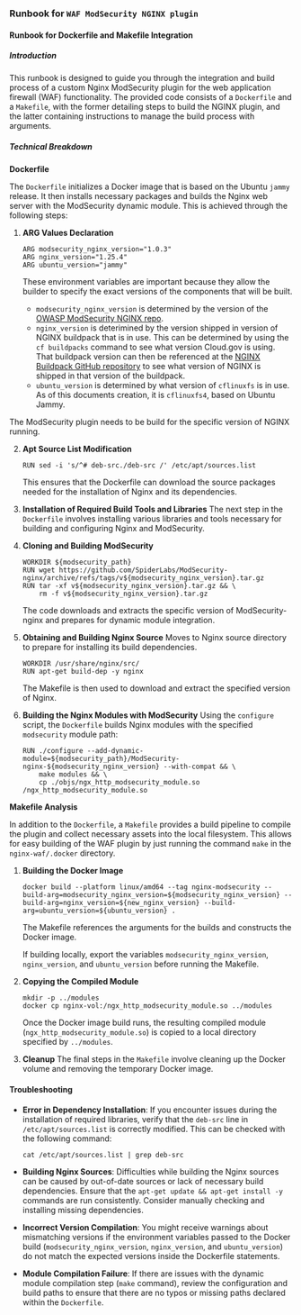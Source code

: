 ### Runbook for `WAF ModSecurity NGINX plugin`

#### Runbook for Dockerfile and Makefile Integration

##### Introduction
This runbook is designed to guide you through the integration and build process of a custom Nginx ModSecurity plugin for the web application firewall (WAF) functionality. The provided code consists of a `Dockerfile` and a `Makefile`, with the former detailing steps to build the NGINX plugin, and the latter containing instructions to manage the build process with arguments.

##### Technical Breakdown

**Dockerfile**

The `Dockerfile` initializes a Docker image that is based on the Ubuntu `jammy` release. It then installs necessary packages and builds the Nginx web server with the ModSecurity dynamic module. This is achieved through the following steps:

1. **ARG Values Declaration**
   ```
   ARG modsecurity_nginx_version="1.0.3"
   ARG nginx_version="1.25.4"
   ARG ubuntu_version="jammy"
   ```
   These environment variables are important because they allow the builder to specify the exact versions of the components that will be built.
   
      - `modsecurity_nginx_version` is determined by the version of the [OWASP ModSecurity NGINX repo](https://github.com/owasp-modsecurity/ModSecurity-nginx).
      - `nginx_version` is deterimined by the version shipped in version of NGINX buildpack that is in use.  This can be determined by using the `cf buildpacks` command to see what version Cloud.gov is using.  That buildpack version can then be referenced at the [NGINX Buildpack GitHub repository](https://github.com/cloudfoundry/nginx-buildpack/releases) to see what version of NGINX is shipped in that version of the buildpack.
      - `ubuntu_version` is determined by what version of `cflinuxfs` is in use.  As of this documents creation, it is `cflinuxfs4`, based on Ubuntu Jammy.
    
  The ModSecurity plugin needs to be build for the specific version of NGINX running.

2. **Apt Source List Modification**
   ```
   RUN sed -i 's/^# deb-src./deb-src /' /etc/apt/sources.list
   ```
   This ensures that the Dockerfile can download the source packages needed for the installation of Nginx and its dependencies.

3. **Installation of Required Build Tools and Libraries**
   The next step in the `Dockerfile` involves installing various libraries and tools necessary for building and configuring Nginx and ModSecurity.

4. **Cloning and Building ModSecurity**
   ```
   WORKDIR ${modsecurity_path}
   RUN wget https://github.com/SpiderLabs/ModSecurity-nginx/archive/refs/tags/v${modsecurity_nginx_version}.tar.gz
   RUN tar -xf v${modsecurity_nginx_version}.tar.gz && \
       rm -f v${modsecurity_nginx_version}.tar.gz
   ```
   The code downloads and extracts the specific version of ModSecurity-nginx and prepares for dynamic module integration.

5. **Obtaining and Building Nginx Source**
   Moves to Nginx source directory to prepare for installing its build dependencies.
   ```
   WORKDIR /usr/share/nginx/src/
   RUN apt-get build-dep -y nginx
   ```
   The Makefile is then used to download and extract the specified version of Nginx.

6. **Building the Nginx Modules with ModSecurity**
   Using the `configure` script, the `Dockerfile` builds Nginx modules with the specified `modsecurity` module path:
   ```
   RUN ./configure --add-dynamic-module=${modsecurity_path}/ModSecurity-nginx-${modsecurity_nginx_version} --with-compat && \
       make modules && \
       cp ./objs/ngx_http_modsecurity_module.so /ngx_http_modsecurity_module.so
   ```

**Makefile Analysis**

In addition to the `Dockerfile`, a `Makefile` provides a build pipeline to compile the plugin and collect necessary assets into the local filesystem.  This allows for easy building of the WAF plugin by just running the command `make` in the `nginx-waf/.docker` directory.

1. **Building the Docker Image**
   ```
   docker build --platform linux/amd64 --tag nginx-modsecurity --build-arg=modsecurity_nginx_version=${modsecurity_nginx_version} --build-arg=nginx_version=${new_nginx_version} --build-arg=ubuntu_version=${ubuntu_version} .
   ```
   The Makefile references the arguments for the builds and constructs the Docker image.

   If building locally, export the variables `modsecurity_nginx_version`, `nginx_version`, and `ubuntu_version` before running the Makefile.

2. **Copying the Compiled Module**
   ```
   mkdir -p ../modules
   docker cp nginx-vol:/ngx_http_modsecurity_module.so ../modules
   ```
   Once the Docker image build runs, the resulting compiled module (`ngx_http_modsecurity_module.so`) is copied to a local directory specified by `../modules`.

3. **Cleanup**
   The final steps in the `Makefile` involve cleaning up the Docker volume and removing the temporary Docker image.

#### Troubleshooting

- **Error in Dependency Installation**: If you encounter issues during the installation of required libraries, verify that the `deb-src` line in `/etc/apt/sources.list` is correctly modified. This can be checked with the following command:
  ```
  cat /etc/apt/sources.list | grep deb-src
  ```

- **Building Nginx Sources**: Difficulties while building the Nginx sources can be caused by out-of-date sources or lack of necessary build dependencies. Ensure that the `apt-get update && apt-get install -y` commands are run consistently. Consider manually checking and installing missing dependencies.

- **Incorrect Version Compilation**: You might receive warnings about mismatching versions if the environment variables passed to the Docker build (`modsecurity_nginx_version`, `nginx_version`, and `ubuntu_version`) do not match the expected versions inside the Dockerfile statements.

- **Module Compilation Failure**: If there are issues with the dynamic module compilation step (`make` command), review the configuration and build paths to ensure that there are no typos or missing paths declared within the `Dockerfile`. 
